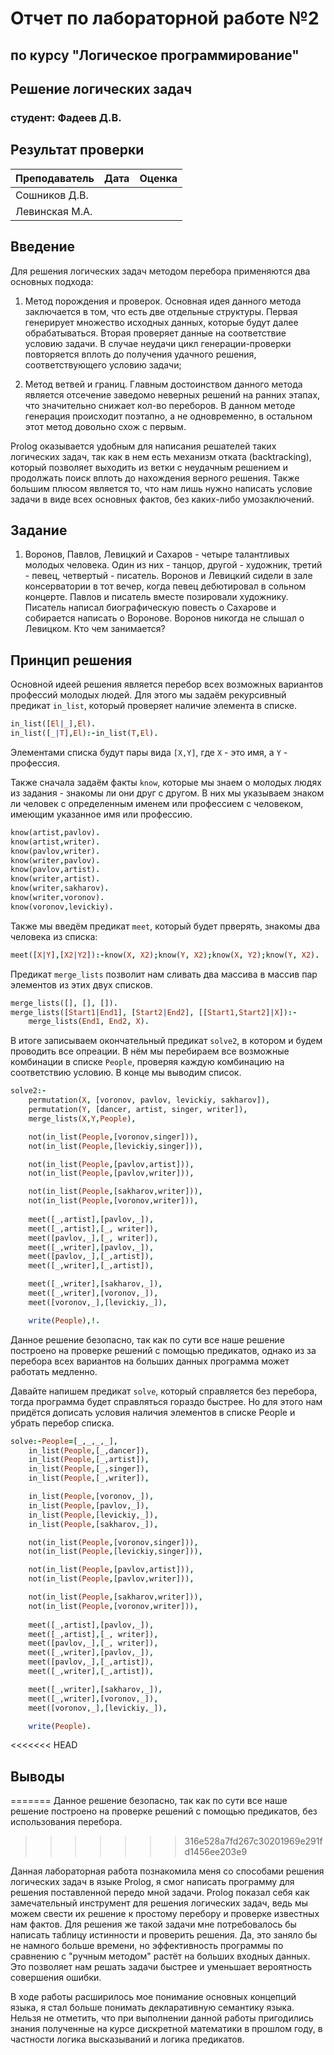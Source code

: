 # Отчет по лабораторной работе №2
## по курсу "Логическое программирование"

## Решение логических задач

### студент: Фадеев Д.В.

## Результат проверки

| Преподаватель     | Дата         |  Оценка       |
|-------------------|--------------|---------------|
| Сошников Д.В. |              |               |
| Левинская М.А.|              |               |




## Введение
Для решения логических задач методом перебора применяются два основных подхода:
1) Метод порождения и проверок. Основная идея данного метода заключается в том, что есть две отдельные структуры. Первая генерирует множество исходных данных, которые будут далее обрабатываться. Вторая проверяет данные на соответствие условию задачи. В случае неудачи цикл генерации-проверки повторяется вплоть до получения удачного решения, соответствующего условию задачи; 

2) Метод ветвей и границ. Главным достоинством данного метода является отсечение заведомо неверных решений на ранних этапах, что значительно снижает кол-во переборов. В данном методе генерация происходит поэтапно, а не одновременно, в остальном этот метод довольно схож с первым.

Prolog оказывается удобным для написания решателей таких логических задач, так как в нем есть механизм отката (backtracking), который позволяет выходить из ветки с неудачным решением и продолжать поиск вплоть до нахождения верного решения. Также большим плюсом является то, что нам лишь нужно написать условие задачи в виде всех основных фактов, без каких-либо умозаключений.


## Задание

1. Воронов, Павлов, Левицкий и Сахаров - четыре талантливых молодых человека. Один из них - танцор, другой - художник, третий - певец, четвертый - писатель. Воронов и Левицкий сидели в зале консерватории в тот вечер, когда певец дебютировал в сольном концерте. Павлов и писатель вместе позировали художнику. Писатель написал биографическую повесть о Сахарове и собирается написать о Воронове. Воронов никогда не слышал о Левицком. Кто чем занимается?

## Принцип решения

Основной идеей решения является перебор всех возможных вариантов профессий молодых людей. Для этого мы задаём рекурсивный предикат `in_list`, который проверяет наличие элемента в списке.

```prolog
in_list([El|_],El).
in_list([_|T],El):-in_list(T,El).
```
Элементами списка будут пары вида `[X,Y]`, где `X` - это имя, а `Y` - профессия.

Также сначала задаём факты `know`, которые мы знаем о молодых людях из задания - знакомы ли они друг с другом. В них мы указываем знаком ли человек с определенным именем или профессием с человеком, имеющим указанное имя или профессию.

```prolog
know(artist,pavlov).
know(artist,writer).
know(pavlov,writer).
know(writer,pavlov).
know(pavlov,artist).
know(writer,artist).
know(writer,sakharov).
know(writer,voronov).
know(voronov,levickiy).
```

Также мы введём предикат `meet`, который будет прверять, знакомы два человека из списка:

```prolog
meet([X|Y],[X2|Y2]):-know(X, X2);know(Y, X2);know(X, Y2);know(Y, X2).
```

Предикат `merge_lists` позволит нам сливать два массива в массив пар элементов из этих двух списков.
```Prolog
merge_lists([], [], []).
merge_lists([Start1|End1], [Start2|End2], [[Start1,Start2]|X]):-
    merge_lists(End1, End2, X).
```
В итоге записываем окончательный предикат `solve2`, в котором и будем проводить все опреации. В нём мы перебираем все возможные комбинации в списке `People`, проверяя каждую комбинацию на соответствию условию. В конце мы выводим список.
```prolog
solve2:-
    permutation(X, [voronov, pavlov, levickiy, sakharov]),
    permutation(Y, [dancer, artist, singer, writer]),
    merge_lists(X,Y,People),

    not(in_list(People,[voronov,singer])),
    not(in_list(People,[levickiy,singer])),

    not(in_list(People,[pavlov,artist])),
    not(in_list(People,[pavlov,writer])),

    not(in_list(People,[sakharov,writer])),
    not(in_list(People,[voronov,writer])),
    
    meet([_,artist],[pavlov,_]),
    meet([_,artist],[_, writer]),
    meet([pavlov,_],[_, writer]),
    meet([_,writer],[pavlov,_]),
    meet([pavlov,_],[_,artist]),
    meet([_,writer],[_,artist]),

    meet([_,writer],[sakharov,_]),
    meet([_,writer],[voronov,_]),
    meet([voronov,_],[levickiy,_]),

    write(People),!.
```

Данное решение безопасно, так как по сути все наше решение построено на проверке решений с помощью предикатов, однако из за перебора всех вариантов на больших данных программа может работать медленно.

Давайте напишем предикат `solve`, который справляется без перебора, тогда программа будет справляться гораздо быстрее. Но для этого нам придётся дописать условия наличия элементов в списке  People и убрать перебор списка.

```Prolog
solve:-People=[_,_,_,_],
    in_list(People,[_,dancer]),
    in_list(People,[_,artist]),
    in_list(People,[_,singer]),
    in_list(People,[_,writer]),

    in_list(People,[voronov,_]),
    in_list(People,[pavlov,_]),
    in_list(People,[levickiy,_]),
    in_list(People,[sakharov,_]),

    not(in_list(People,[voronov,singer])),
    not(in_list(People,[levickiy,singer])),

    not(in_list(People,[pavlov,artist])),
    not(in_list(People,[pavlov,writer])),

    not(in_list(People,[sakharov,writer])),
    not(in_list(People,[voronov,writer])),
    
    meet([_,artist],[pavlov,_]),
    meet([_,artist],[_, writer]),
    meet([pavlov,_],[_, writer]),
    meet([_,writer],[pavlov,_]),
    meet([pavlov,_],[_,artist]),
    meet([_,writer],[_,artist]),

    meet([_,writer],[sakharov,_]),
    meet([_,writer],[voronov,_]),
    meet([voronov,_],[levickiy,_]),

    write(People).
```

<<<<<<< HEAD
## Выводы
=======
Данное решение безопасно, так как по сути все наше решение построено на проверке решений с помощью предикатов, без использования перебора.
>>>>>>> 316e528a7fd267c30201969e291fd1456ee203e9

Данная лабораторная работа познакомила меня со способами решения логических задач в языке Prolog, я смог написать программу для решения поставленной передо мной задачи. Prolog показал себя как замечательный инструмент для решения логических задач, ведь мы можем свести их решение к простому перебору и проверке известных нам фактов. Для решения же такой задачи мне потребовалось бы написать таблицу истинности и проверить решения. Да, это заняло бы не намного больше времени, но эффективность программы по сравнению с "ручным методом" растёт на больших входных данных. Это позволяет нам решать задачи быстрее и уменьшает вероятность совершения ошибки. 

В ходе работы расширилось мое понимание основных концепций языка, я стал больше понимать декларативную семантику языка. Нельзя не отметить, что при выполнении данной работы пригодились знания полученные на курсе дискретной математики в прошлом году, в частности логика высказываний и логика предикатов. 



